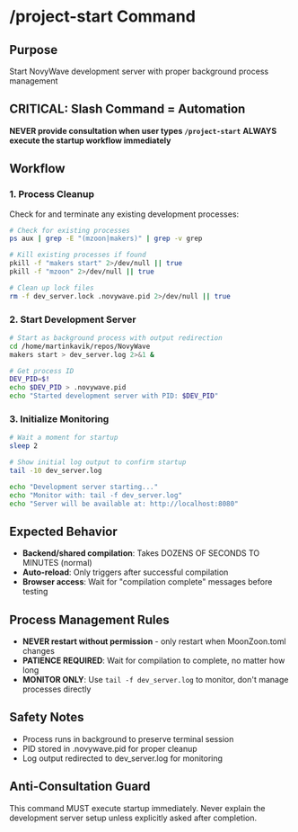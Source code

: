 # /project-start Command

## Purpose
Start NovyWave development server with proper background process management

## CRITICAL: Slash Command = Automation

**NEVER provide consultation when user types `/project-start`**
**ALWAYS execute the startup workflow immediately**

## Workflow

### 1. Process Cleanup
Check for and terminate any existing development processes:

```bash
# Check for existing processes
ps aux | grep -E "(mzoon|makers)" | grep -v grep

# Kill existing processes if found
pkill -f "makers start" 2>/dev/null || true
pkill -f "mzoon" 2>/dev/null || true

# Clean up lock files
rm -f dev_server.lock .novywave.pid 2>/dev/null || true
```

### 2. Start Development Server
```bash
# Start as background process with output redirection
cd /home/martinkavik/repos/NovyWave
makers start > dev_server.log 2>&1 &

# Get process ID
DEV_PID=$!
echo $DEV_PID > .novywave.pid
echo "Started development server with PID: $DEV_PID"
```

### 3. Initialize Monitoring
```bash
# Wait a moment for startup
sleep 2

# Show initial log output to confirm startup
tail -10 dev_server.log

echo "Development server starting..."
echo "Monitor with: tail -f dev_server.log"
echo "Server will be available at: http://localhost:8080"
```

## Expected Behavior
- **Backend/shared compilation**: Takes DOZENS OF SECONDS TO MINUTES (normal)
- **Auto-reload**: Only triggers after successful compilation
- **Browser access**: Wait for "compilation complete" messages before testing

## Process Management Rules
- **NEVER restart without permission** - only restart when MoonZoon.toml changes
- **PATIENCE REQUIRED**: Wait for compilation to complete, no matter how long
- **MONITOR ONLY**: Use `tail -f dev_server.log` to monitor, don't manage processes directly

## Safety Notes
- Process runs in background to preserve terminal session
- PID stored in .novywave.pid for proper cleanup
- Log output redirected to dev_server.log for monitoring

## Anti-Consultation Guard
This command MUST execute startup immediately. Never explain the development server setup unless explicitly asked after completion.